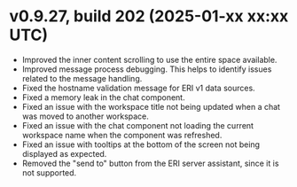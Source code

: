 # v0.9.27, build 202 (2025-01-xx xx:xx UTC)
- Improved the inner content scrolling to use the entire space available.
- Improved message process debugging. This helps to identify issues related to the message handling.
- Fixed the hostname validation message for ERI v1 data sources.
- Fixed a memory leak in the chat component.
- Fixed an issue with the workspace title not being updated when a chat was moved to another workspace.
- Fixed an issue with the chat component not loading the current workspace name when the component was refreshed.
- Fixed an issue with tooltips at the bottom of the screen not being displayed as expected.
- Removed the "send to" button from the ERI server assistant, since it is not supported. 